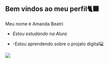 ## Bem vindos ao meu perfil🐈‍⬛

Meu nome è Amanda Beatri
- *Estou estudando na Alura*

-   -Estou aprendendo sobre o projato digital💻








![](https://media.tenor.com/5xa7mBzDaugAAAAi/stitch.gif)
